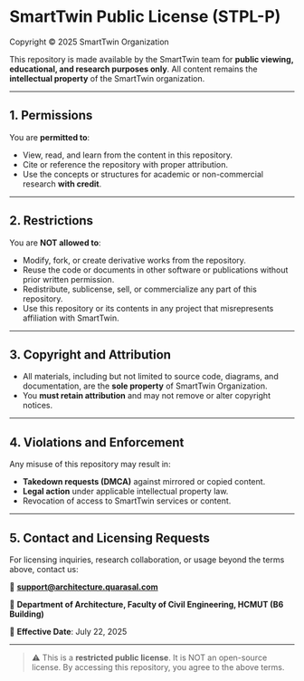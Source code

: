 # SmartTwin Public License (STPL-P)

Copyright © 2025 SmartTwin Organization

This repository is made available by the SmartTwin team for **public viewing, educational, and research purposes only**. All content remains the **intellectual property** of the SmartTwin organization.

---

## 1. Permissions

You are **permitted to**:

- View, read, and learn from the content in this repository.
- Cite or reference the repository with proper attribution.
- Use the concepts or structures for academic or non-commercial research **with credit**.

---

## 2. Restrictions

You are **NOT allowed to**:

- Modify, fork, or create derivative works from the repository.
- Reuse the code or documents in other software or publications without prior written permission.
- Redistribute, sublicense, sell, or commercialize any part of this repository.
- Use this repository or its contents in any project that misrepresents affiliation with SmartTwin.

---

## 3. Copyright and Attribution

- All materials, including but not limited to source code, diagrams, and documentation, are the **sole property** of SmartTwin Organization.
- You **must retain attribution** and may not remove or alter copyright notices.

---

## 4. Violations and Enforcement

Any misuse of this repository may result in:

- **Takedown requests (DMCA)** against mirrored or copied content.
- **Legal action** under applicable intellectual property law.
- Revocation of access to SmartTwin services or content.

---

## 5. Contact and Licensing Requests

For licensing inquiries, research collaboration, or usage beyond the terms above, contact us:

📧 **support@architecture.quarasal.com**

📌 **Department of Architecture, Faculty of Civil Engineering, HCMUT (B6 Building)**

📅 **Effective Date**: July 22, 2025

---

> ⚠️ This is a **restricted public license**. It is NOT an open-source license. By accessing this repository, you agree to the above terms.

